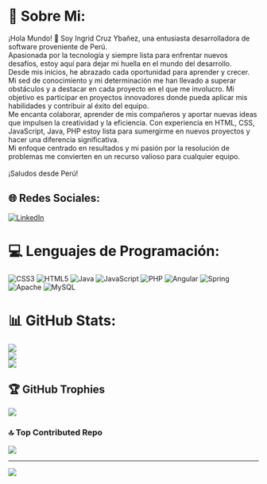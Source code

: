 # 💫 Sobre Mi:
¡Hola Mundo! 👋 Soy Ingrid Cruz Ybañez, una entusiasta desarrolladora de software proveniente de Perú. <br>Apasionada por la tecnología y siempre lista para enfrentar nuevos desafíos, estoy aquí para dejar mi huella en el mundo del desarrollo. <br>Desde mis inicios, he abrazado cada oportunidad para aprender y crecer. Mi sed de conocimiento y mi determinación me han llevado a superar obstáculos y a destacar en cada proyecto en el que me involucro. Mi objetivo es participar en proyectos innovadores donde pueda aplicar mis habilidades y contribuir al éxito del equipo. <br>Me encanta colaborar, aprender de mis compañeros y aportar nuevas ideas que impulsen la creatividad y la eficiencia. Con experiencia en HTML, CSS, JavaScript, Java, PHP estoy lista para sumergirme en nuevos proyectos y hacer una diferencia significativa.<br> Mi enfoque centrado en resultados y mi pasión por la resolución de problemas me convierten en un recurso valioso para cualquier equipo.<br><br>¡Saludos desde Perú! 


## 🌐 Redes Sociales:
[![LinkedIn](https://img.shields.io/badge/LinkedIn-%230077B5.svg?logo=linkedin&logoColor=white)](https://linkedin.com/in/https:/https://www.linkedin.com/in/ingrid-lizbeth-cruz-yba%C3%B1ez-252239213/) 

# 💻 Lenguajes de Programación:
![CSS3](https://img.shields.io/badge/css3-%231572B6.svg?style=for-the-badge&logo=css3&logoColor=white) ![HTML5](https://img.shields.io/badge/html5-%23E34F26.svg?style=for-the-badge&logo=html5&logoColor=white) ![Java](https://img.shields.io/badge/java-%23ED8B00.svg?style=for-the-badge&logo=openjdk&logoColor=white) ![JavaScript](https://img.shields.io/badge/javascript-%23323330.svg?style=for-the-badge&logo=javascript&logoColor=%23F7DF1E) ![PHP](https://img.shields.io/badge/php-%23777BB4.svg?style=for-the-badge&logo=php&logoColor=white) ![Angular](https://img.shields.io/badge/angular-%23DD0031.svg?style=for-the-badge&logo=angular&logoColor=white) ![Spring](https://img.shields.io/badge/spring-%236DB33F.svg?style=for-the-badge&logo=spring&logoColor=white) ![Apache](https://img.shields.io/badge/apache-%23D42029.svg?style=for-the-badge&logo=apache&logoColor=white) ![MySQL](https://img.shields.io/badge/mysql-%2300000f.svg?style=for-the-badge&logo=mysql&logoColor=white)
# 📊 GitHub Stats:
![](https://github-readme-stats.vercel.app/api?username=ingridcruzy&theme=tokyonight&hide_border=false&include_all_commits=false&count_private=false)<br/>
![](https://github-readme-streak-stats.herokuapp.com/?user=ingridcruzy&theme=tokyonight&hide_border=false)<br/>
![](https://github-readme-stats.vercel.app/api/top-langs/?username=ingridcruzy&theme=tokyonight&hide_border=false&include_all_commits=false&count_private=false&layout=compact)

## 🏆 GitHub Trophies
![](https://github-profile-trophy.vercel.app/?username=ingridcruzy&theme=nord&no-frame=false&no-bg=true&margin-w=4)

### 🔝 Top Contributed Repo
![](https://github-contributor-stats.vercel.app/api?username=ingridcruzy&limit=5&theme=nord&combine_all_yearly_contributions=true)

---
[![](https://visitcount.itsvg.in/api?id=ingridcruzy&icon=0&color=0)](https://visitcount.itsvg.in)

<!-- Proudly created with GPRM ( https://gprm.itsvg.in ) -->
